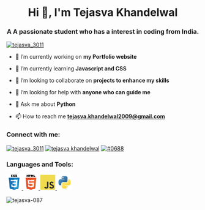 <h1 align="center">Hi 👋, I'm Tejasva Khandelwal</h1>
<h3 align="center">A A passionate student who has a interest in coding from India.</h3>

<p align="left"> <a href="https://twitter.com/tejasva_3011" target="blank"><img src="https://img.shields.io/twitter/follow/tejasva_3011?logo=twitter&style=for-the-badge" alt="tejasva_3011" /></a> </p>

- 🔭 I’m currently working on **my Portfolio website**

- 🌱 I’m currently learning **Javascript and CSS**

- 👯 I’m looking to collaborate on **projects to enhance my skills**

- 🤝 I’m looking for help with **anyone who can guide me**

- 💬 Ask me about **Python**

- 📫 How to reach me **tejasva.khandelwal2009@gmail.com**

<h3 align="left">Connect with me:</h3>
<p align="left">
<a href="https://twitter.com/tejasva_3011" target="blank"><img align="center" src="https://raw.githubusercontent.com/rahuldkjain/github-profile-readme-generator/master/src/images/icons/Social/twitter.svg" alt="tejasva_3011" height="30" width="40" /></a>
<a href="https://linkedin.com/in/tejasva khandelwal" target="blank"><img align="center" src="https://raw.githubusercontent.com/rahuldkjain/github-profile-readme-generator/master/src/images/icons/Social/linked-in-alt.svg" alt="tejasva khandelwal" height="30" width="40" /></a>
<a href="https://discord.gg/#0688" target="blank"><img align="center" src="https://raw.githubusercontent.com/rahuldkjain/github-profile-readme-generator/master/src/images/icons/Social/discord.svg" alt="#0688" height="30" width="40" /></a>
</p>

<h3 align="left">Languages and Tools:</h3>
<p align="left"> <a href="https://www.w3schools.com/css/" target="_blank" rel="noreferrer"> <img src="https://raw.githubusercontent.com/devicons/devicon/master/icons/css3/css3-original-wordmark.svg" alt="css3" width="40" height="40"/> </a> <a href="https://www.w3.org/html/" target="_blank" rel="noreferrer"> <img src="https://raw.githubusercontent.com/devicons/devicon/master/icons/html5/html5-original-wordmark.svg" alt="html5" width="40" height="40"/> </a> <a href="https://developer.mozilla.org/en-US/docs/Web/JavaScript" target="_blank" rel="noreferrer"> <img src="https://raw.githubusercontent.com/devicons/devicon/master/icons/javascript/javascript-original.svg" alt="javascript" width="40" height="40"/> </a> <a href="https://www.python.org" target="_blank" rel="noreferrer"> <img src="https://raw.githubusercontent.com/devicons/devicon/master/icons/python/python-original.svg" alt="python" width="40" height="40"/> </a> </p>

<p><img align="center" src="https://github-readme-stats.vercel.app/api/top-langs?username=tejasva-087&show_icons=true&locale=en&layout=compact" alt="tejasva-087" /></p>
